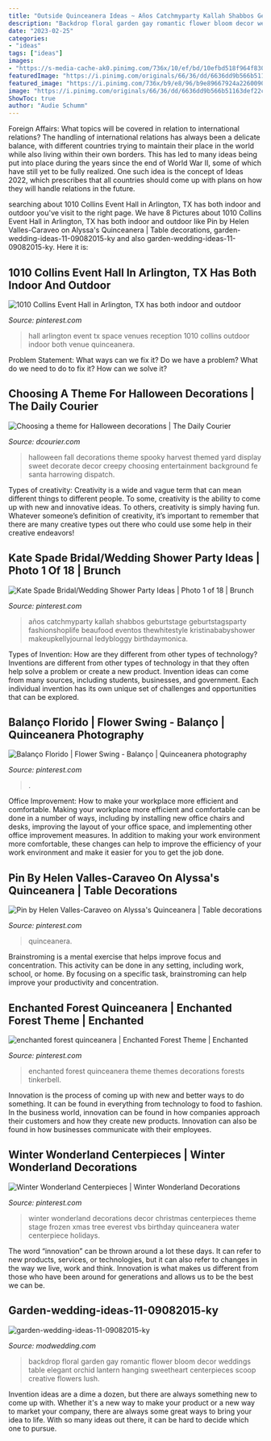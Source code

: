 ```yaml
---
title: "Outside Quinceanera Ideas ~ Años Catchmyparty Kallah Shabbos Geburtstage Geburtstagsparty Fashionshoplife Beaufood Eventos Thewhitestyle Kristinababyshower Makeupkellyjournal Ledybloggy Birthdaymonica"
description: "Backdrop floral garden gay romantic flower bloom decor weddings table elegant orchid lantern hanging sweetheart centerpieces scoop creative flowers lush"
date: "2023-02-25"
categories:
- "ideas"
tags: ["ideas"]
images:
- "https://s-media-cache-ak0.pinimg.com/736x/10/ef/bd/10efbd518f964f8303b3af5eb9db5020--winter-party-decorations-winter-wonderland-centerpieces.jpg"
featuredImage: "https://i.pinimg.com/originals/66/36/dd/6636dd9b566b51163def22c3dbd2c4d9.jpg"
featured_image: "https://i.pinimg.com/736x/b9/e8/96/b9e89667924a226009018f50a6c210b2.jpg?b=t"
image: "https://i.pinimg.com/originals/66/36/dd/6636dd9b566b51163def22c3dbd2c4d9.jpg"
ShowToc: true
author: "Audie Schumm"
---
```



Foreign Affairs: What topics will be covered in relation to international relations?
The handling of international relations has always been a delicate balance, with different countries trying to maintain their place in the world while also living within their own borders. This has led to many ideas being put into place during the years since the end of World War II, some of which have still yet to be fully realized. One such idea is the concept of Ideas 2022, which prescribes that all countries should come up with plans on how they will handle relations in the future.

	

		
searching about 1010 Collins Event Hall in Arlington, TX has both indoor and outdoor you've visit to the right page. We have 8 Pictures about 1010 Collins Event Hall in Arlington, TX has both indoor and outdoor like Pin by Helen Valles-Caraveo on Alyssa&#039;s Quinceanera | Table decorations, garden-wedding-ideas-11-09082015-ky and also garden-wedding-ideas-11-09082015-ky. Here it is:
		
    
## 1010 Collins Event Hall In Arlington, TX Has Both Indoor And Outdoor

<img loading=lazy src="https://i.pinimg.com/originals/66/36/dd/6636dd9b566b51163def22c3dbd2c4d9.jpg" onerror="this.onerror=null;this.src='https://tse3.mm.bing.net/th?id=OIP.Ud4bYqla5rOzrPCaz1OPdwHaEM&amp;pid=15.1';" alt="1010 Collins Event Hall in Arlington, TX has both indoor and outdoor">

_Source: pinterest.com_

>hall arlington event tx space venues reception 1010 collins outdoor indoor both venue quinceanera. 

	

Problem Statement: What ways can we fix it?
Do we have a problem?
What do we need to do to fix it?
How can we solve it?

    
## Choosing A Theme For Halloween Decorations | The Daily Courier

<img loading=lazy src="https://westernnews.media.clients.ellingtoncms.com/img/photos/2017/09/28/halloween_theme_2.jpg" onerror="this.onerror=null;this.src='https://tse2.mm.bing.net/th?id=OIP.2bWPvvM5KCDUSSiy1R3B6gHaE6&amp;pid=15.1';" alt="Choosing a theme for Halloween decorations | The Daily Courier">

_Source: dcourier.com_

>halloween fall decorations theme spooky harvest themed yard display sweet decorate decor creepy choosing entertainment background fe santa harrowing dispatch. 

	

Types of creativity:
Creativity is a wide and vague term that can mean different things to different people. To some, creativity is the ability to come up with new and innovative ideas. To others, creativity is simply having fun. Whatever someone’s definition of creativity, it’s important to remember that there are many creative types out there who could use some help in their creative endeavors!

    
## Kate Spade Bridal/Wedding Shower Party Ideas | Photo 1 Of 18 | Brunch

<img loading=lazy src="https://i.pinimg.com/736x/f5/bb/5c/f5bb5c6f825a6d50db1922fea1f4abfd.jpg" onerror="this.onerror=null;this.src='https://tse4.mm.bing.net/th?id=OIP.BIXj45M5pCefhMmSmEq0zgHaLJ&amp;pid=15.1';" alt="Kate Spade Bridal/Wedding Shower Party Ideas | Photo 1 of 18 | Brunch">

_Source: pinterest.com_

>años catchmyparty kallah shabbos geburtstage geburtstagsparty fashionshoplife beaufood eventos thewhitestyle kristinababyshower makeupkellyjournal ledybloggy birthdaymonica. 

	

Types of Invention: How are they different from other types of technology?
Inventions are different from other types of technology in that they often help solve a problem or create a new product. Invention ideas can come from many sources, including students, businesses, and government. Each individual invention has its own unique set of challenges and opportunities that can be explored.

    
## Balanço Florido | Flower Swing - Balanço | Quinceanera Photography

<img loading=lazy src="https://i.pinimg.com/736x/b9/e8/96/b9e89667924a226009018f50a6c210b2.jpg?b=t" onerror="this.onerror=null;this.src='https://tse2.mm.bing.net/th?id=OIP.7csLZGGjslgR83F0ug_FCwHaLH&amp;pid=15.1';" alt="Balanço Florido | Flower Swing - Balanço | Quinceanera photography">

_Source: pinterest.com_

>. 

	

Office Improvement: How to make your workplace more efficient and comfortable.
Making your workplace more efficient and comfortable can be done in a number of ways, including by installing new office chairs and desks, improving the layout of your office space, and implementing other office improvement measures. In addition to making your work environment more comfortable, these changes can help to improve the efficiency of your work environment and make it easier for you to get the job done.

    
## Pin By Helen Valles-Caraveo On Alyssa&#039;s Quinceanera | Table Decorations

<img loading=lazy src="https://i.pinimg.com/736x/22/86/7e/22867ed8b96ca228c445abde2f7b2d7b.jpg" onerror="this.onerror=null;this.src='https://tse3.mm.bing.net/th?id=OIP.mESurJIDuW3HhsdtqjGH4AHaLH&amp;pid=15.1';" alt="Pin by Helen Valles-Caraveo on Alyssa&#039;s Quinceanera | Table decorations">

_Source: pinterest.com_

>quinceanera. 

	

Brainstroming is a mental exercise that helps improve focus and concentration. This activity can be done in any setting, including work, school, or home. By focusing on a specific task, brainstroming can help improve your productivity and concentration.

    
## Enchanted Forest Quinceanera | Enchanted Forest Theme | Enchanted

<img loading=lazy src="https://i.pinimg.com/originals/7a/13/66/7a1366e5b6478bedb1f5758e7427eabe.jpg" onerror="this.onerror=null;this.src='https://tse4.mm.bing.net/th?id=OIP.AByWcSAi4SbWjZDutlF9lwHaLH&amp;pid=15.1';" alt="enchanted forest quinceanera | Enchanted Forest Theme | Enchanted">

_Source: pinterest.com_

>enchanted forest quinceanera theme themes decorations forests tinkerbell. 

	

Innovation is the process of coming up with new and better ways to do something. It can be found in everything from technology to food to fashion. In the business world, innovation can be found in how companies approach their customers and how they create new products. Innovation can also be found in how businesses communicate with their employees.

    
## Winter Wonderland Centerpieces | Winter Wonderland Decorations

<img loading=lazy src="https://s-media-cache-ak0.pinimg.com/736x/10/ef/bd/10efbd518f964f8303b3af5eb9db5020--winter-party-decorations-winter-wonderland-centerpieces.jpg" onerror="this.onerror=null;this.src='https://tse4.mm.bing.net/th?id=OIP.sS-ANCo_4hJUyKTVqcqmigHaLJ&amp;pid=15.1';" alt="Winter Wonderland Centerpieces | Winter Wonderland Decorations">

_Source: pinterest.com_

>winter wonderland decorations decor christmas centerpieces theme stage frozen xmas tree everest vbs birthday quinceanera water centerpiece holidays. 

	

The word “innovation” can be thrown around a lot these days. It can refer to new products, services, or technologies, but it can also refer to changes in the way we live, work and think. Innovation is what makes us different from those who have been around for generations and allows us to be the best we can be.

    
## Garden-wedding-ideas-11-09082015-ky

<img loading=lazy src="http://www.modwedding.com/wp-content/uploads/garden-wedding-ideas-11-09082015-ky.jpg" onerror="this.onerror=null;this.src='https://tse4.mm.bing.net/th?id=OIP.YnjtMPNy6BPchl8E6L7FCwHaLH&amp;pid=15.1';" alt="garden-wedding-ideas-11-09082015-ky">

_Source: modwedding.com_

>backdrop floral garden gay romantic flower bloom decor weddings table elegant orchid lantern hanging sweetheart centerpieces scoop creative flowers lush. 

	

Invention ideas are a dime a dozen, but there are always something new to come up with. Whether it's a new way to make your product or a new way to market your company, there are always some great ways to bring your idea to life. With so many ideas out there, it can be hard to decide which one to pursue.

